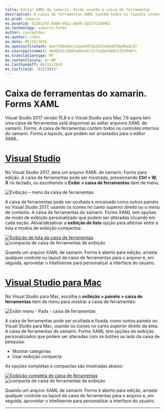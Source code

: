 ```yaml
---
title: Editar XAML de xamarin. Forms usando a caixa de ferramentas
description: A caixa de ferramentas XAML contém todos os layouts internos e controles, que podem ser arrastados diretamente em um arquivo XAML aberto.
ms.prod: xamarin
ms.assetid: 513D1247-8AD0-4611-8660-1D277CD369E1
ms.technology: xamarin-forms
author: conceptdev
ms.author: crdun
ms.date: 08/29/2018
ms.openlocfilehash: 4e5f306d45cccaa34df2a3472e9d36f8b0badcd7
ms.sourcegitcommit: 4b402d1c508fa84e4fc3171a6e43b811323948fc
ms.translationtype: MT
ms.contentlocale: pt-BR
ms.lasthandoff: 04/23/2019
ms.locfileid: "61173815"
---
```

# <a name="xamarinforms-xaml-toolbox"></a>Caixa de ferramentas do xamarin. Forms XAML

Visual Studio 2017 versão 15,8 e o Visual Studio para Mac 7.6 agora tem uma caixa de ferramentas está disponível ao editar arquivos XAML de xamarin. Forms. A caixa de ferramentas contém todos os controles internos do xamarin. Forms e layouts, que podem ser arrastados para o editor XAML.

# <a name="visual-studiotabwindows"></a>[Visual Studio](#tab/windows)

No Visual Studio 2017, abra um arquivo XAML de xamarin. Forms para edição. A caixa de ferramentas pode ser mostrada, pressionando **Ctrl + W, X** no teclado, ou escolhendo o **Exibir > caixa de ferramentas** item de menu.

![Exibição – menu da caixa de ferramentas](toolbox-images/win-view-menu.png)

A caixa de ferramentas pode ser ocultada e encaixada como outros painéis no Visual Studio 2017, usando os ícones no canto superior direito ou o menu de contexto. A caixa de ferramentas do xamarin. Forms XAML tem opções de modo de exibição personalizado que podem ser alteradas clicando em cada seção. Ativar/desativar a **exibição de lista** opção para alternar entre a lista e modos de exibição compactos:

[![Exibição de lista da caixa de ferramentas](toolbox-images/win-full-display-sml.png)](toolbox-images/win-full-display.png#lightbox) ![compacta de caixa de ferramentas de exibição](toolbox-images/win-compact-display.png)

Quando um arquivo XAML de xamarin. Forms é aberto para edição, arraste qualquer controle ou layout da caixa de ferramentas para o arquivo e, em seguida, aproveitar o Intellisense para personalizar a interface do usuário.

# <a name="visual-studio-for-mactabmacos"></a>[Visual Studio para Mac](#tab/macos)

No Visual Studio para Mac, escolha o **exibição > painéis > caixa de ferramentas** item de menu para mostrar a caixa de ferramentas:

![Exibir menu - Pads - caixa de ferramentas](toolbox-images/mac-view-menu.png)

A caixa de ferramentas pode ser ocultada e fixada, como outros painéis no Visual Studio para Mac, usando os ícones no canto superior direito da área. A caixa de ferramentas do xamarin. Forms XAML tem opções de exibição personalizados que podem ser alteradas com os botões ao lado da caixa de pesquisa:

- Mostrar categorias
- Usar exibição compacta

As opções completas e compactas são mostradas abaixo:

[![Exibição completa de caixa de ferramentas](toolbox-images/mac-full-display-sml.png)](toolbox-images/mac-full-display.png#lightbox) ![compacta de caixa de ferramentas de exibição](toolbox-images/mac-compact-display.png)

Quando um arquivo XAML de xamarin. Forms é aberto para edição, arraste qualquer controle ou layout da caixa de ferramentas para o arquivo e, em seguida, aproveitar o Intellisense para personalizar a interface do usuário.

-----
